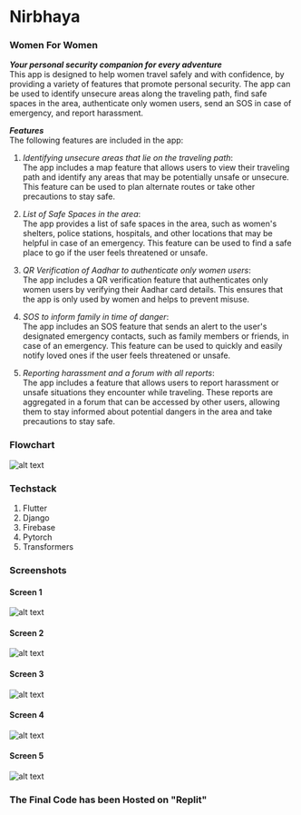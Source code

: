 # Nirbhaya 
### Women For Women

***Your personal security companion for every adventure***<br>
This app is designed to help women travel safely and with confidence, by providing a variety of features that promote personal security. The app can be used to identify unsecure areas along the traveling path, find safe spaces in the area, authenticate only women users, send an SOS in case of emergency, and report harassment.
<br>

***Features*** <br>
The following features are included in the app:

1. *Identifying unsecure areas that lie on the traveling path*:<br>
The app includes a map feature that allows users to view their traveling path and identify any areas that may be potentially unsafe or unsecure. This feature can be used to plan alternate routes or take other precautions to stay safe.

2. *List of Safe Spaces in the area*:<br>
The app provides a list of safe spaces in the area, such as women's shelters, police stations, hospitals, and other locations that may be helpful in case of an emergency. This feature can be used to find a safe place to go if the user feels threatened or unsafe.

3. *QR Verification of Aadhar to authenticate only women users*:<br>
The app includes a QR verification feature that authenticates only women users by verifying their Aadhar card details. This ensures that the app is only used by women and helps to prevent misuse.

4. *SOS to inform family in time of danger*:<br>
The app includes an SOS feature that sends an alert to the user's designated emergency contacts, such as family members or friends, in case of an emergency. This feature can be used to quickly and easily notify loved ones if the user feels threatened or unsafe.

5. *Reporting harassment and a forum with all reports*:<br>
The app includes a feature that allows users to report harassment or unsafe situations they encounter while traveling. These reports are aggregated in a forum that can be accessed by other users, allowing them to stay informed about potential dangers in the area and take precautions to stay safe.

### Flowchart
![alt text](https://github.com/taaaahahaha/Nirbhaya-Women4Women/blob/main/images/flowchart.jfif)

### Techstack
1. Flutter
2. Django
3. Firebase
4. Pytorch
5. Transformers

### Screenshots
#### Screen 1
![alt text](https://github.com/taaaahahaha/Nirbhaya-Women4Women/blob/main/images/image1.png)
#### Screen 2
![alt text](https://github.com/taaaahahaha/Nirbhaya-Women4Women/blob/main/images/image2.png)
#### Screen 3
![alt text](https://github.com/taaaahahaha/Nirbhaya-Women4Women/blob/main/images/image3.png)
#### Screen 4
![alt text](https://github.com/taaaahahaha/Nirbhaya-Women4Women/blob/main/images/image4.png)
#### Screen 5
![alt text](https://github.com/taaaahahaha/Nirbhaya-Women4Women/blob/main/images/image5.png)

### The Final Code has been Hosted on "Replit"



